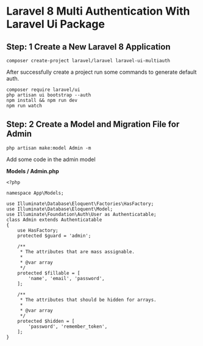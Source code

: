 # Laravel 8 Multi Authentication With Laravel Ui Package

## Step: 1 Create a New Laravel 8 Application
`composer create-project laravel/laravel laravel-ui-multiauth`

After successfully create a project run some commands to generate default auth.
```
composer require laravel/ui
php artisan ui bootstrap --auth
npm install && npm run dev 
npm run watch
```

## Step: 2 Create a Model and Migration File for Admin
```
php artisan make:model Admin -m
```
Add some code in the admin model

<b>Models / Admin.php</b>
```
<?php

namespace App\Models;

use Illuminate\Database\Eloquent\Factories\HasFactory;
use Illuminate\Database\Eloquent\Model;
use Illuminate\Foundation\Auth\User as Authenticatable;
class Admin extends Authenticatable
{
    use HasFactory;
    protected $guard = 'admin';

    /**
     * The attributes that are mass assignable.
     *
     * @var array
     */
    protected $fillable = [
        'name', 'email', 'password',
    ];

    /**
     * The attributes that should be hidden for arrays.
     *
     * @var array
     */
    protected $hidden = [
        'password', 'remember_token',
    ];
}
```